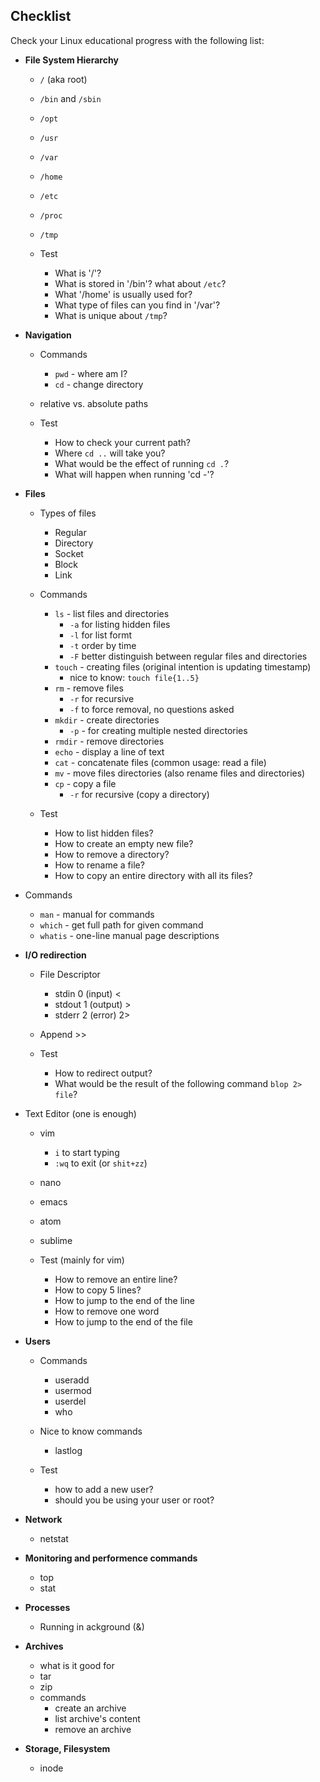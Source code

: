 ## Checklist

Check your Linux educational progress with the following list:

- **File System Hierarchy**
  - `/` (aka root)
  - `/bin` and `/sbin`
  - `/opt`
  - `/usr`
  - `/var`
  - `/home`
  - `/etc`
  - `/proc`
  - `/tmp`

  - Test
    - What is '/'?
    - What is stored in '/bin'? what about `/etc`?
    - What '/home' is usually used for?
    - What type of files can you find in '/var'?
    - What is unique about `/tmp`?

- **Navigation**
  - Commands
    - `pwd` - where am I?
    - `cd` - change directory
  - relative vs. absolute paths

  - Test
    - How to check your current path?
    - Where `cd ..` will take you?
    - What would be the effect of running `cd .`?
    - What will happen when running 'cd -'?

- **Files**
  - Types of files
    - Regular
    - Directory
    - Socket
    - Block
    - Link

  - Commands
    - `ls` - list files and directories
      - `-a` for listing hidden files
      - `-l` for list formt
      - `-t` order by time
      - `-F` better distinguish between regular files and directories
    - `touch` - creating files (original intention is updating timestamp)
      - nice to know: `touch file{1..5}`
    - `rm` - remove files
      - `-r` for recursive
      - `-f` to force removal, no questions asked
    - `mkdir` - create directories
      - `-p` - for creating multiple nested directories
    - `rmdir` - remove directories
    - `echo` - display a line of text
    - `cat` - concatenate files (common usage: read a file)
    - `mv` - move files directories (also rename files and directories)
    - `cp` - copy a file
      - `-r` for recursive (copy a directory)

  - Test
    - How to list hidden files?
    - How to create an empty new file?
    - How to remove a directory?
    - How to rename a file?
    - How to copy an entire directory with all its files?

- Commands
    - `man` - manual for commands
    - `which` - get full path for given command
    - `whatis` - one-line manual page descriptions

- **I/O redirection**
  - File Descriptor
    - stdin 0 (input) <
    - stdout 1 (output) >
    - stderr 2 (error) 2>
  - Append >>

  - Test
    - How to redirect output?
    - What would be the result of the following command `blop 2> file`?

- Text Editor (one is enough)
  - vim
    - `i` to start typing
    - `:wq` to exit (or `shit+zz`)
  - nano
  - emacs
  - atom
  - sublime
  
  - Test (mainly for vim)
    - How to remove an entire line?
    - How to copy 5 lines?
    - How to jump to the end of the line
    - How to remove one word
    - How to jump to the end of the file

- **Users**
  - Commands
    - useradd
    - usermod
    - userdel
    - who

  - Nice to know commands
    - lastlog

  - Test
    - how to add a new user?
    - should you be using your user or root?

- **Network**
  - netstat

- **Monitoring and performence commands**
    - top
    - stat

- **Processes**
    - Running in ackground (&)

- **Archives**
  - what is it good for
  - tar
  - zip
  - commands
    - create an archive
    - list archive's content
    - remove an archive

- **Storage, Filesystem**
  - inode